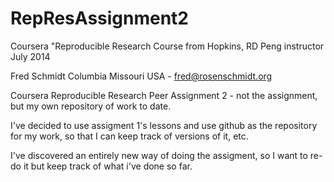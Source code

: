 RepResAssignment2
================================================================================

Coursera "Reproducible Research Course from Hopkins, RD Peng instructor
July 2014

Fred Schmidt Columbia Missouri USA - fred@rosenschmidt.org

Coursera Reproducible Research Peer Assignment 2 - not the assignment,
but my own repository of work to date.

I've decided to use assigment 1's lessons and use github as the repository
for my work, so that I can keep track of versions of it, etc.

I've discovered an entirely new way of doing the assigment,
so I want to re-do it but keep track of what i've done so far.

